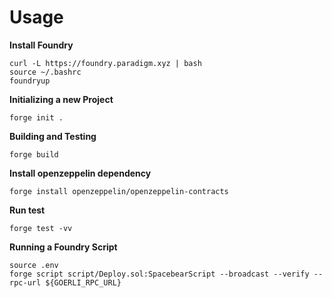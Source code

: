 # Usage

**Install Foundry**
```
curl -L https://foundry.paradigm.xyz | bash
source ~/.bashrc 
foundryup
```

**Initializing a new Project**
```
forge init .
```

**Building and Testing**
```
forge build
```

**Install openzeppelin dependency**
```
forge install openzeppelin/openzeppelin-contracts
```

**Run test**
```
forge test -vv
```

**Running a Foundry Script**
```
source .env
forge script script/Deploy.sol:SpacebearScript --broadcast --verify --rpc-url ${GOERLI_RPC_URL}
```
